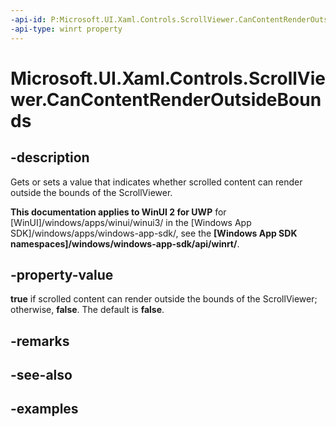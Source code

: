 ```yaml
---
-api-id: P:Microsoft.UI.Xaml.Controls.ScrollViewer.CanContentRenderOutsideBounds
-api-type: winrt property
---
```


<!-- Property syntax.
public bool CanContentRenderOutsideBounds { get;  set; }
-->

# Microsoft.UI.Xaml.Controls.ScrollViewer.CanContentRenderOutsideBounds

## -description

Gets or sets a value that indicates whether scrolled content can render outside the bounds of the ScrollViewer.

**This documentation applies to WinUI 2 for UWP** for [WinUI]/windows/apps/winui/winui3/ in the [Windows App SDK]/windows/apps/windows-app-sdk/, see the **[Windows App SDK namespaces]/windows/windows-app-sdk/api/winrt/**.

## -property-value

**true** if scrolled content can render outside the bounds of the ScrollViewer; otherwise, **false**. The default is **false**.

## -remarks

## -see-also

## -examples

